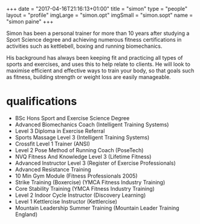 +++
date = "2017-04-16T21:16:13+01:00"
title = "simon"
type = "people"
layout = "profile"
imgLarge = "simon.opt"
imgSmall = "simon.sopt"
name = "simon paine"
+++

Simon has been a personal trainer for more than 10 years after studying a
Sport Science degree and achieving numerous fitness certifications in 
activities such as kettlebell, boxing and running biomechanics. 
 
His background has always been keeping fit and practicing all types of 
sports and exercises, and uses this to help relate to clients. He will look 
to maximise efficient and effective ways to train your body, so that goals 
such as fitness, building strength or weight loss are easily manageable.

# qualifications

* BSc Hons Sport and Exercise Science Degree 
* Advanced Biomechanics Coach (Intelligent Training Systems)
* Level 3 Diploma in Exercise Referral
* Sports Massage Level 3 (Intelligent Training Systems)
* Crossfit Level 1 Trainer (ANSI)
* Level 2 Pose Method of Running Coach (PoseTech)
* NVQ Fitness And Knowledge Level 3 (Lifetime Fitness)
* Advanced Instructor Level 3 (Register of Exercise Professionals) 
* Advanced Resistance Training 
* 10 Min Gym Module (Fitness Professionals 2005)
* Strike Training (Boxercise) (YMCA Fitness Industry Training)
* Core Stability Training (YMCA Fitness Industry Training)
* Level 2 Indoor Cycle Instructor (Discovery Learning)
* Level 1 Kettlercise Instructor (Kettlercise)
* Mountain Leadership Summer Training (Mountain Leader Training England)
